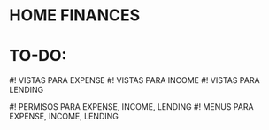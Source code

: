 # HOME FINANCES 

# TO-DO:

#! VISTAS PARA EXPENSE 
#! VISTAS PARA INCOME
#! VISTAS PARA LENDING

#! PERMISOS PARA EXPENSE, INCOME, LENDING
#! MENUS PARA EXPENSE, INCOME, LENDING
